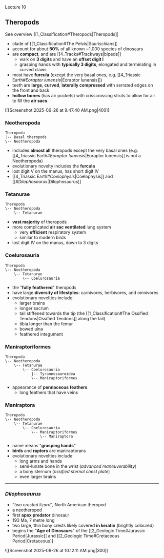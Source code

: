 Lecture 10


## Theropods
See overview [[1_Classification#Theropods|Theropods]]

- clade of [[1_Classification#The Pelvis|Saurischians]]
- account for about **50%** of all known ~1,000 species of dinosaurs
- are **compact**, and are [[4_Tracks#Trackways|bipeds]]
	- walk on **3 digits** and have an **offset digit I** 
	- grasping hands with **typically 3 digits**, elongated and terminating in curved claws
- most have **furcula** (except the very basal ones, e.g. [[4_Triassic Earth#*Eoraptor lunensis*|Eoraptor lunensis]])
- teeth are **large**, **curved**, **laterally compressed** with serrated edges on the front and back
- **hollow bones** (has air pockets) with crisscrossing struts to allow for air to fill the **air sacs**

![[Screenshot 2025-09-26 at 9.47.40 AM.png|400]]


### Neotheropoda
```
Theropoda
|-- Basal theropods
\-- Neotheropoda
```

- includes **almost all** theropods except the very basal ones (e.g. [[4_Triassic Earth#*Eoraptor lunensis*|Eoraptor lunensis]] is not a Neotheropoda)
- evolutionary novelty includes the **furcula**
- lost digit V on the manus, has short digit IV
- [[4_Triassic Earth#*Coelophysis*|Coelophysis]] and [[#*Dilophosaurus*|Dilophosaurus]]


### Tetanurae
```
Theropoda
\-- Neotheropoda
    \-- Tetanurae
```

- **vast majority** of theropods
- more complicated **air sac ventilated** lung system
	- very **efficient** respiratory system
	- similar to modern birds
- lost digit IV on the manus, down to 3 digits


### Coelurosauria
```
Theropoda
\-- Neotheropoda
    \-- Tetanurae
        \-- Coelurosauria
```

- the "**fully feathered**" theropods
- have large **diversity of lifestyles**: carnivores, herbivores, and omnivores
- evolutionary novelties include:
	- larger brains
	- longer sacrum
	- tail stiffened towards the tip (the [[1_Classification#The Ossified Tendons|Ossified Tendons]] along the tail)
	- tibia longer than the femur
	- bowed ulna
	- feathered integument


### Maniraptoriformes
```
Theropoda
\-- Neotheropoda
    \-- Tetanurae
        \-- Coelurosauria
	        |-- Tyrannosauroidea
            \-- Maniraptoriformes
```

- appearance of **pennaceous feathers**
	- long feathers that have veins


### Maniraptora
```
Theropoda
\-- Neotheropoda
    \-- Tetanurae
        \-- Coelurosauria
            \-- Maniraptoriformes
                \-- Maniraptora
```

- name means "**grasping hands**"
- **birds** and **raptors** are maniraptorans
- evolutionary novelties include:
	- long arms and hands
	- semi-lunate bone in the wrist (*advanced maneuverability*)
	- a bony sternum (*ossified sternal chest plate*)
	- even larger brains


---

### *Dilophosaurus*
- "*two crested lizard*", North American theropod
- a neotheropod
- first **apex predator** dinosaur
- 193 Ma, 7 metre long
- two large, thin bony crests likely covered **in keratin** (brightly coloured)
- begins the "**Age of Dinosaurs**" of the [[2_Geologic Time#Jurassic Period|Jurassic]] and [[2_Geologic Time#Cretaceous Period|Cretaceous]]

![[Screenshot 2025-09-26 at 10.12.11 AM.png|300]]


